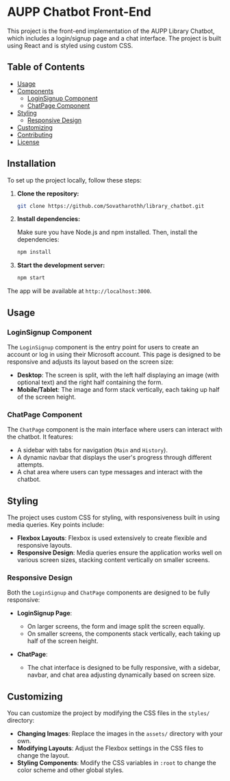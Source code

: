 # AUPP Chatbot Front-End

This project is the front-end implementation of the AUPP Library Chatbot, which includes a login/signup page and a chat interface. The project is built using React and is styled using custom CSS.

## Table of Contents

- [Usage](#usage)
- [Components](#components)
  - [LoginSignup Component](#loginsignup-component)
  - [ChatPage Component](#chatpage-component)
- [Styling](#styling)
  - [Responsive Design](#responsive-design)
- [Customizing](#customizing)
- [Contributing](#contributing)
- [License](#license)


## Installation

To set up the project locally, follow these steps:

1. **Clone the repository:**

    ```bash
    git clone https://github.com/Sovatharothh/library_chatbot.git
    ```

2. **Install dependencies:**

    Make sure you have Node.js and npm installed. Then, install the dependencies:

    ```bash
    npm install
    ```

3. **Start the development server:**

    ```bash
    npm start
    ```

The app will be available at `http://localhost:3000`.

## Usage

### LoginSignup Component

The `LoginSignup` component is the entry point for users to create an account or log in using their Microsoft account. This page is designed to be responsive and adjusts its layout based on the screen size:

- **Desktop**: The screen is split, with the left half displaying an image (with optional text) and the right half containing the form.
- **Mobile/Tablet**: The image and form stack vertically, each taking up half of the screen height.

### ChatPage Component

The `ChatPage` component is the main interface where users can interact with the chatbot. It features:

- A sidebar with tabs for navigation (`Main` and `History`).
- A dynamic navbar that displays the user's progress through different attempts.
- A chat area where users can type messages and interact with the chatbot.

## Styling

The project uses custom CSS for styling, with responsiveness built in using media queries. Key points include:

- **Flexbox Layouts**: Flexbox is used extensively to create flexible and responsive layouts.
- **Responsive Design**: Media queries ensure the application works well on various screen sizes, stacking content vertically on smaller screens.

### Responsive Design

Both the `LoginSignup` and `ChatPage` components are designed to be fully responsive:

- **LoginSignup Page**:
  - On larger screens, the form and image split the screen equally.
  - On smaller screens, the components stack vertically, each taking up half of the screen height.

- **ChatPage**:
  - The chat interface is designed to be fully responsive, with a sidebar, navbar, and chat area adjusting dynamically based on screen size.

## Customizing

You can customize the project by modifying the CSS files in the `styles/` directory:

- **Changing Images**: Replace the images in the `assets/` directory with your own.
- **Modifying Layouts**: Adjust the Flexbox settings in the CSS files to change the layout.
- **Styling Components**: Modify the CSS variables in `:root` to change the color scheme and other global styles.



